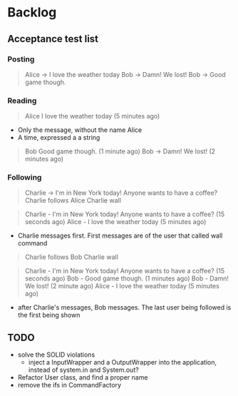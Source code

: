 # Backlog

## Acceptance test list

### Posting
 
> Alice -> I love the weather today
> Bob -> Damn! We lost!
> Bob -> Good game though.

### Reading

> Alice
> I love the weather today (5 minutes ago)

* Only the message, without the name Alice
* A time, expressed a a string

> Bob
> Good game though. (1 minute ago)
> Bob -> Damn! We lost! (2 minutes ago)

### Following

> Charlie -> I'm in New York today! Anyone wants to have a coffee?
> Charlie follows Alice
> Charlie wall

> Charlie - I'm in New York today! Anyone wants to have a coffee? (15 seconds ago)
> Alice - I love the weather today (5 minutes ago)

* Charlie messages first. First messages are of the user that called wall command

> Charlie follows Bob
> Charlie wall

> Charlie - I'm in New York today! Anyone wants to have a coffee? (15 seconds ago)
> Bob - Good game though. (1 minutes ago)
> Bob - Damn! We lost! (2 minute ago)
> Alice - I love the weather today (5 minutes ago)

* after Charlie's messages, Bob messages. The last user being followed is the first being shown

## TODO

* solve the SOLID violations
  * inject a InputWrapper and a OutputWrapper into the application, instead of system.in and System.out?
* Refactor User class, and find a proper name
* remove the ifs in CommandFactory